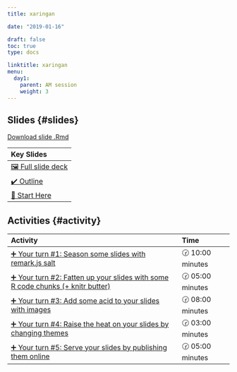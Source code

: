 ```yaml
---
title: xaringan

date: "2019-01-16"

draft: false
toc: true
type: docs

linktitle: xaringan
menu:
  day1:
    parent: AM session
    weight: 3
---
```





## Slides {#slides}

[Download slide .Rmd](../../../slides/xaringan.Rmd)

<table class="table table-hover table-condensed" style="margin-left: auto; margin-right: auto;">
 <thead>
  <tr>
   <th style="text-align:left;"> Key Slides </th>
  </tr>
 </thead>
<tbody>
  <tr>
   <td style="text-align:left;"> <a href="../../../slides/xaringan.html#1" style="     ">🖼 Full slide deck</a> </td>
  </tr>
  <tr>
   <td style="text-align:left;"> <a href="../../../slides/xaringan.html#outline" style="     ">✔️ Outline</a> </td>
  </tr>
  <tr>
   <td style="text-align:left;"> <a href="../../../slides/xaringan.html#start-here" style="     ">📍 Start Here</a> </td>
  </tr>
</tbody>
</table>


## Activities {#activity}


<table class="table table-hover table-condensed" style="margin-left: auto; margin-right: auto;">
 <thead>
  <tr>
   <th style="text-align:left;"> Activity </th>
   <th style="text-align:left;"> Time </th>
  </tr>
 </thead>
<tbody>
  <tr>
   <td style="text-align:left;"> <a href="../../../slides/xaringan.html#yourturn1" style="     ">➕ Your turn #1: Season some slides with remark.js salt</a> </td>
   <td style="text-align:left;"> 🕝 10:00 minutes </td>
  </tr>
  <tr>
   <td style="text-align:left;"> <a href="../../../slides/xaringan.html#yourturn2" style="     ">➕ Your turn #2: Fatten up your slides with some R code chunks (+ knitr butter)</a> </td>
   <td style="text-align:left;"> 🕝 05:00 minutes </td>
  </tr>
  <tr>
   <td style="text-align:left;"> <a href="../../../slides/xaringan.html#yourturn3" style="     ">➕ Your turn #3: Add some acid to your slides with images</a> </td>
   <td style="text-align:left;"> 🕝 08:00 minutes </td>
  </tr>
  <tr>
   <td style="text-align:left;"> <a href="../../../slides/xaringan.html#yourturn4" style="     ">➕ Your turn #4: Raise the heat on your slides by changing themes</a> </td>
   <td style="text-align:left;"> 🕝 03:00 minutes </td>
  </tr>
  <tr>
   <td style="text-align:left;"> <a href="../../../slides/xaringan.html#yourturn5" style="     ">➕ Your turn #5: Serve your slides by publishing them online</a> </td>
   <td style="text-align:left;"> 🕝 05:00 minutes </td>
  </tr>
</tbody>
</table>




